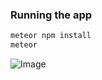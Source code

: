 ### Running the app

```bash
meteor npm install
meteor
```
![Image](https://zippy.gfycat.com/ConventionalBlandGoshawk.gif)
